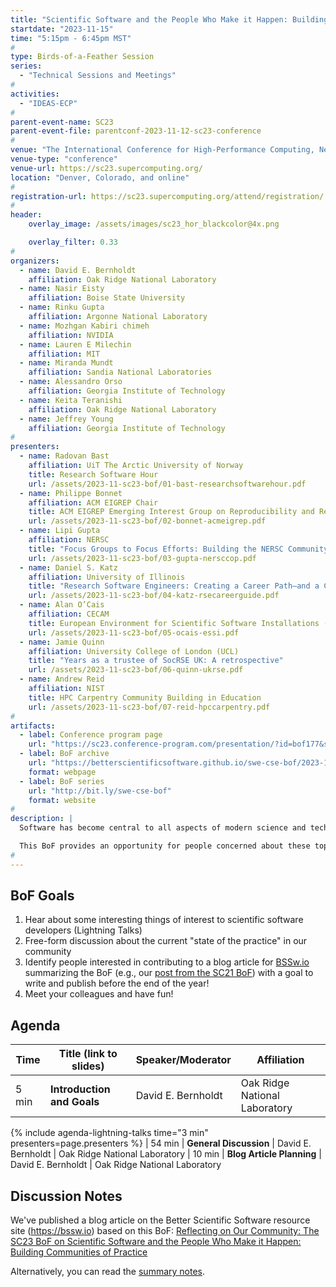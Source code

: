 ```yaml
---
title: "Scientific Software and the People Who Make it Happen: Building Communities of Practice"
startdate: "2023-11-15"
time: "5:15pm - 6:45pm MST"
#
type: Birds-of-a-Feather Session 
series: 
  - "Technical Sessions and Meetings"
#
activities:
  - "IDEAS-ECP"
#
parent-event-name: SC23
parent-event-file: parentconf-2023-11-12-sc23-conference
#
venue: "The International Conference for High-Performance Computing, Networking, Storage, and Analysis (SC23)"
venue-type: "conference"
venue-url: https://sc23.supercomputing.org/
location: "Denver, Colorado, and online"
#
registration-url: https://sc23.supercomputing.org/attend/registration/
#
header:
    overlay_image: /assets/images/sc23_hor_blackcolor@4x.png

    overlay_filter: 0.33
#
organizers:
  - name: David E. Bernholdt	
    affiliation: Oak Ridge National Laboratory
  - name: Nasir Eisty	
    affiliation: Boise State University
  - name: Rinku Gupta	
    affiliation: Argonne National Laboratory
  - name: Mozhgan Kabiri chimeh	
    affiliation: NVIDIA
  - name: Lauren E Milechin	
    affiliation: MIT
  - name: Miranda Mundt	
    affiliation: Sandia National Laboratories
  - name: Alessandro Orso	
    affiliation: Georgia Institute of Technology
  - name: Keita Teranishi	
    affiliation: Oak Ridge National Laboratory
  - name: Jeffrey Young	
    affiliation: Georgia Institute of Technology
#
presenters:
  - name: Radovan Bast	
    affiliation: UiT The Arctic University of Norway
    title: Research Software Hour
    url: /assets/2023-11-sc23-bof/01-bast-researchsoftwarehour.pdf
  - name: Philippe Bonnet	
    affiliation: ACM EIGREP Chair
    title: ACM EIGREP Emerging Interest Group on Reproducibility and Replicability
    url: /assets/2023-11-sc23-bof/02-bonnet-acmeigrep.pdf
  - name: Lipi Gupta	
    affiliation: NERSC
    title: "Focus Groups to Focus Efforts: Building the NERSC Community of Practice"
    url: /assets/2023-11-sc23-bof/03-gupta-nersccop.pdf
  - name: Daniel S. Katz	
    affiliation: University of Illinois
    title: "Research Software Engineers: Creating a Career Path—and a Career"
    url: /assets/2023-11-sc23-bof/04-katz-rsecareerguide.pdf
  - name: Alan O’Cais	
    affiliation: CECAM
    title: European Environment for Scientific Software Installations (EESSI)
    url: /assets/2023-11-sc23-bof/05-ocais-essi.pdf
  - name: Jamie Quinn	
    affiliation: University College of London (UCL)
    title: "Years as a trustee of SocRSE UK: A retrospective"
    url: /assets/2023-11-sc23-bof/06-quinn-ukrse.pdf
  - name: Andrew Reid	
    affiliation: NIST
    title: HPC Carpentry Community Building in Education
    url: /assets/2023-11-sc23-bof/07-reid-hpccarpentry.pdf
#
artifacts:
  - label: Conference program page
    url: "https://sc23.conference-program.com/presentation/?id=bof177&sess=sess375"
  - label: BoF archive
    url: "https://betterscientificsoftware.github.io/swe-cse-bof/2023-11-sc23-bof"
    format: webpage
  - label: BoF series
    url: "http://bit.ly/swe-cse-bof"
    format: website
#
description: |
  Software has become central to all aspects of modern science and technology. Especially in high-performance computing (HPC) and computational science and engineering (CSE), it is becoming ever-larger and more complex while computer platforms evolve and become more diverse. Simultaneously, the teams behind the software are becoming larger, more technically diverse, and more geographically distributed.

  This BoF provides an opportunity for people concerned about these topics to share existing experiences and activities, discuss how we can improve on them, and share the results. Presentations and discussion notes will be made available at the BoF series website, <http://bit.ly/swe-cse-bof>.
#
---
```

## BoF Goals

1. Hear about some interesting things of interest to scientific software developers (Lightning Talks)
2. Free-form discussion about the current "state of the practice" in our community
3. Identify people interested in contributing to a blog article for [BSSw.io](https://bssw.io) summarizing the BoF (e.g., our [post from the SC21 BoF](https://bssw.io/blog_posts/reflecting-on-our-community-the-sc21-bof-on-software-engineering-and-reuse-in-modeling-simulation-and-data-analytics-for-science-and-engineering)) with a goal to write and publish before the end of the year!
4. Meet your colleagues and have fun!

## Agenda

| Time | Title (link to slides) | Speaker/Moderator | Affiliation
| -----|------------------------|-------------------|------------
| 5 min | **Introduction and Goals** | David E. Bernholdt | Oak Ridge National Laboratory
{% include agenda-lightning-talks time="3 min" presenters=page.presenters %}
| 54 min | **General Discussion** | David E. Bernholdt | Oak Ridge National Laboratory
| 10 min | **Blog Article Planning** | David E. Bernholdt | Oak Ridge National Laboratory

## Discussion Notes

We've published a blog article on the Better Scientific Software resource site (<https://bssw.io>) based on this BoF: [Reflecting on Our Community: The SC23 BoF on Scientific Software and the People Who Make it Happen: Building Communities of Practice](https://bssw.io/blog_posts/reflecting-on-our-community-the-sc23-bof-on-scientific-software-and-the-people-who-make-it-happen-building-communities-of-practice)

Alternatively, you can read the [summary notes](bof-notes).